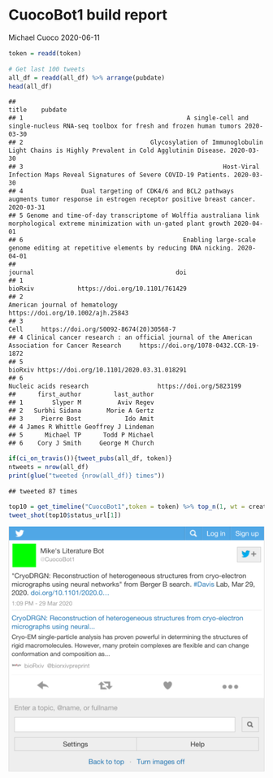 CuocoBot1 build report
================
Michael Cuoco
2020-06-11

``` r
token = readd(token)
```

``` r
# Get last 100 tweets
all_df = readd(all_df) %>% arrange(pubdate)
head(all_df)
```

    ##                                                                                                                            title    pubdate
    ## 1                                             A single-cell and single-nucleus RNA-seq toolbox for fresh and frozen human tumors 2020-03-30
    ## 2                                   Glycosylation of Immunoglobulin Light Chains is Highly Prevalent in Cold Agglutinin Disease. 2020-03-30
    ## 3                                                       Host-Viral Infection Maps Reveal Signatures of Severe COVID-19 Patients. 2020-03-30
    ## 4                Dual targeting of CDK4/6 and BCL2 pathways augments tumor response in estrogen receptor positive breast cancer. 2020-03-31
    ## 5 Genome and time-of-day transcriptome of Wolffia australiana link morphological extreme minimization with un-gated plant growth 2020-04-01
    ## 6                                            Enabling large-scale genome editing at repetitive elements by reducing DNA nicking. 2020-04-01
    ##                                                                                          journal                                       doi
    ## 1                                                                                        bioRxiv            https://doi.org/10.1101/761429
    ## 2                                                                 American journal of hematology         https://doi.org/10.1002/ajh.25843
    ## 3                                                                                           Cell     https://doi.org/S0092-8674(20)30568-7
    ## 4 Clinical cancer research : an official journal of the American Association for Cancer Research     https://doi.org/1078-0432.CCR-19-1872
    ## 5                                                                                        bioRxiv https://doi.org/10.1101/2020.03.31.018291
    ## 6                                                                         Nucleic acids research                   https://doi.org/5823199
    ##      first_author         last_author
    ## 1        Slyper M          Aviv Regev
    ## 2   Surbhi Sidana       Morie A Gertz
    ## 3     Pierre Bost            Ido Amit
    ## 4 James R Whittle Geoffrey J Lindeman
    ## 5      Michael TP      Todd P Michael
    ## 6    Cory J Smith     George M Church

``` r
if(ci_on_travis()){tweet_pubs(all_df, token)}
ntweets = nrow(all_df)
print(glue("tweeted {nrow(all_df)} times"))
```

    ## tweeted 87 times

``` r
top10 = get_timeline("CuocoBot1",token = token) %>% top_n(1, wt = created_at)
tweet_shot(top10$status_url[1])
```

<img src="report_files/figure-gfm/10 tweets-1.png" width="517" />

